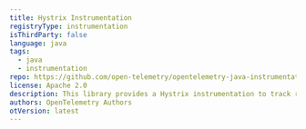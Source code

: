 ```yaml
---
title: Hystrix Instrumentation
registryType: instrumentation
isThirdParty: false
language: java
tags:
  - java
  - instrumentation
repo: https://github.com/open-telemetry/opentelemetry-java-instrumentation/tree/master/instrumentation/hystrix-1.4
license: Apache 2.0
description: This library provides a Hystrix instrumentation to track requests through OpenTelemetry.
authors: OpenTelemetry Authors
otVersion: latest
---
```


